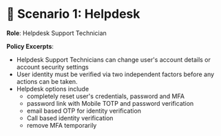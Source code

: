 # 🔹 Scenario 1: Helpdesk

**Role**: Helpdesk Support Technician

**Policy Excerpts**:
- Helpdesk Support Technicians can change user's account details or account security settings
- User identity must be verified via two independent factors before any actions can be taken.
- Helpdesk options include
  - completely reset user's credentials, password and MFA
  - password link with Mobile TOTP and password verification
  - email based OTP for identity verification
  - Call based identity verification
  - remove MFA temporarily

